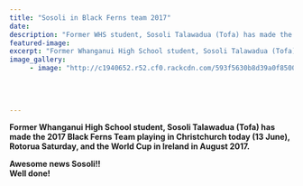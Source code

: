 ```yaml
---
title: "Sosoli in Black Ferns team 2017"
date: 
description: "Former WHS student, Sosoli Talawadua (Tofa) has made the 2017 Black Ferns Team playing in Christchurch today & the World Cup in Ireland..."
featured-image: 
excerpt: "Former Whanganui High School student, Sosoli Talawadua (Tofa) has made the 2017 Black Ferns Team playing in Christchurch today (13 June), Rotorua Saturday, and the World Cup in Ireland in August 2017."
image_gallery:
	 - image: "http://c1940652.r52.cf0.rackcdn.com/593f5630b8d39a0f85000753/black-ferns-team-2017-re-sosili.jpg"
	
	
	
	
---
```


<p><strong>Former Whanganui High School student, Sosoli Talawadua (Tofa) has made the 2017 Black Ferns Team playing in Christchurch today (13 June), Rotorua Saturday, and the World Cup in Ireland in August 2017.</strong></p>
<p><strong>Awesome news Sosoli!!<br />Well done! &nbsp;</strong></p>

